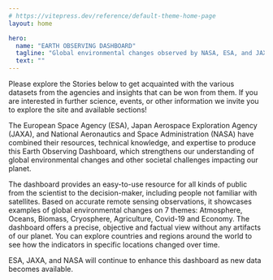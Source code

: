 ```yaml
---
# https://vitepress.dev/reference/default-theme-home-page
layout: home

hero:
  name: "EARTH OBSERVING DASHBOARD"
  tagline: "Global environmental changes observed by NASA, ESA, and JAXA"
  text: ""
---
```

<script client-only>
  if(window && !customElements.get('eox-itemfilter')) import("@eox/itemfilter");
</script>

Please explore the Stories below to get acquainted with the various datasets from the agencies and insights that can be won from them.
If you are interested in further science, events, or other information we invite you to explore the site and available sections!

<script setup>
  import { ref, onMounted } from 'vue';
  import { withBase, useRouter } from 'vitepress';

  const router = useRouter();
  const items = ref([]);

  const filterProps = [{
    "keys": [
      "title",
      "subtitle",
      "theme"
    ],
    "title": "Search",
    "type": "text",
    "placeholder": "Type Something...",
    "expanded": true
  }, {
    "key": 'theme',
    "title": 'Theme',
    "expanded": true
  }
  ];

  onMounted(async () => {
    try {
      const response = await fetch('https://esa-eodashboards.github.io/eodashboard-narratives/narratives.json');
      const results = await response.json();
      results.forEach((res)=>{res.image = 'https://esa-eodashboards.github.io/eodashboard-narratives/'+res.image});
      items.value = results;
    } catch (error) {
      console.error('Error fetching JSON:', error);
    }
  });

  // Click event handler
  const handleResultClick = (evt) => {
    const sections = evt.detail.file.split("/");
    const filename = sections[sections.length-1].split(".")[0];
    router.go(withBase(`/story?id=${filename}`));
  };
</script>

<client-only>
  <eox-itemfilter
    :items="items"
    titleProperty="title"
    imageProperty="image"
    subTitleProperty="subtitle"
    :filterProperties="filterProps"
    resultType="cards"
    @select="handleResultClick"
    style="--form-flex-direction: row"
  ></eox-itemfilter>
</client-only>

The European Space Agency (ESA), Japan Aerospace Exploration Agency (JAXA), and National Aeronautics and Space Administration (NASA) have combined their resources, technical knowledge, and expertise to produce this Earth Observing Dashboard, which strengthens our understanding of global environmental changes and other societal challenges impacting our planet.

The dashboard provides an easy-to-use resource for all kinds of public from the scientist to the decision-maker, including people not familiar with satellites. Based on accurate remote sensing observations, it showcases examples of global environmental changes on 7 themes: Atmosphere, Oceans, Biomass, Cryosphere, Agriculture, Covid-19 and Economy. The dashboard offers a precise, objective and factual view without any artifacts of our planet. You can explore countries and regions around the world to see how the indicators in specific locations changed over time.

ESA, JAXA, and NASA will continue to enhance this dashboard as new data becomes available.
